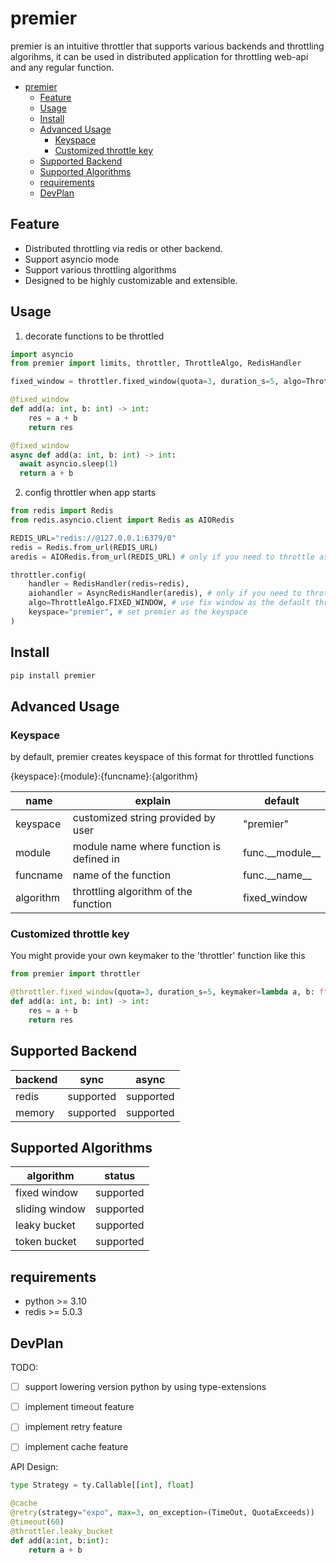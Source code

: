 # premier

premier is an intuitive throttler that supports various backends and throttling algorihms, it can be used in distributed application for throttling web-api and any regular function.

- [premier](#premier)
  - [Feature](#feature)
  - [Usage](#usage)
  - [Install](#install)
  - [Advanced Usage](#advanced-usage)
    - [Keyspace](#keyspace)
    - [Customized throttle key](#customized-throttle-key)
  - [Supported Backend](#supported-backend)
  - [Supported Algorithms](#supported-algorithms)
  - [requirements](#requirements)
  - [DevPlan](#devplan)

## Feature

- Distributed throttling via redis or other backend.
- Support asyncio mode
- Support various throttling algorithms
- Designed to be highly customizable and extensible.

## Usage

1. decorate functions to be throttled

```python
import asyncio
from premier import limits, throttler, ThrottleAlgo, RedisHandler

fixed_window = throttler.fixed_window(quota=3, duration_s=5, algo=ThrottleAlgo.FIXED_WINDOW)

@fixed_window
def add(a: int, b: int) -> int:
    res = a + b
    return res

@fixed_window
async def add(a: int, b: int) -> int:
  await asyncio.sleep(1)
  return a + b
```

2. config throttler when app starts

```python
from redis import Redis
from redis.asyncio.client import Redis as AIORedis

REDIS_URL="redis://@127.0.0.1:6379/0"
redis = Redis.from_url(REDIS_URL)
aredis = AIORedis.from_url(REDIS_URL) # only if you need to throttle async functions

throttler.config(
    handler = RedisHandler(redis=redis),
    aiohandler = AsyncRedisHandler(aredis), # only if you need to throttle async functions
    algo=ThrottleAlgo.FIXED_WINDOW, # use fix window as the default throttling algorithm
    keyspace="premier", # set premier as the keyspace
)

```

## Install

```bash
pip install premier
```

## Advanced Usage

### Keyspace

by default, premier creates keyspace of this format for throttled functions

{keyspace}:{module}:{funcname}:{algorithm}

| name | explain | default |
| -  | -  | -|
| keyspace | customized string provided by user | "premier" |
| module | module name where function is defined in | func.\_\_module__ |
| funcname | name of the function | func.\_\_name__ |
| algorithm | throttling algorithm of the function | fixed_window |

### Customized throttle key

You might provide your own keymaker to the 'throttler' function like this

```python
from premier import throttler

@throttler.fixed_window(quota=3, duration_s=5, keymaker=lambda a, b: f"{a}")
def add(a: int, b: int) -> int:
    res = a + b
    return res
```

## Supported Backend

| backend | sync | async |
| - | - | - |
| redis | supported | supported |
| memory | supported | supported |

## Supported Algorithms

| algorithm | status |
| - | -|
| fixed window | supported |
| sliding window | supported |
| leaky bucket | supported |
| token bucket | supported |

## requirements

- python >= 3.10
- redis >= 5.0.3

## DevPlan

TODO:

- [ ] support lowering version python by using type-extensions

- [ ] implement timeout feature
- [ ] implement retry feature
- [ ] implement cache feature

API Design:

```python
type Strategy = ty.Callable[[int], float]

@cache
@retry(strategy="expo", max=3, on_exception=(TimeOut, QuotaExceeds))
@timeout(60)
@throttler.leaky_bucket
def add(a:int, b:int):
    return a + b
```

